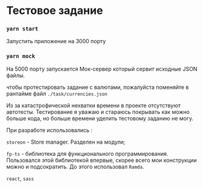 # Тестовое задание 


### `yarn start`

Запустить приложение на 3000 порту

### `yarn mock`

На 5000 порту запускается Мок-сервер который сервит исходные JSON файлы. 

чтобы протестировать задание с валютами, пожалуйста поменяйте в рантайме файл `./task/currencies.json`

Из за катастрофической нехватки времени в проекте отсутствуют автотесты. Тестирование я уважаю и стараюсь покрывать как можно больше кода, но больше времени уделить тестовому заданию не могу.

При разработе использовались :

`storeon` - Store manager. Разделен на модули;

`fp-ts` - библиотека для функционального программирования. Пользовался этой библиотекой впервые, скорее всего мои конструкции можно и подсократить. До этого использовал `Ramda`. 

`react`, `sass`
